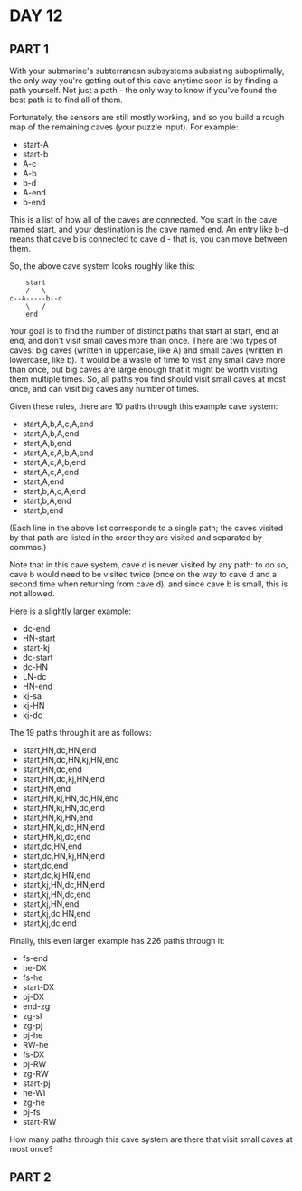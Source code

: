 # DAY 12
## PART 1
With your submarine's subterranean subsystems subsisting suboptimally, the only way you're getting out of this cave anytime soon is by finding a path yourself. Not just a path - the only way to know if you've found the best path is to find all of them.

Fortunately, the sensors are still mostly working, and so you build a rough map of the remaining caves (your puzzle input). For example:

- start-A
- start-b
- A-c
- A-b
- b-d
- A-end
- b-end

This is a list of how all of the caves are connected. You start in the cave named start, and your destination is the cave named end. An entry like b-d means that cave b is connected to cave d - that is, you can move between them.

So, the above cave system looks roughly like this:

        start
        /   \
    c--A-----b--d
        \   /
        end

Your goal is to find the number of distinct paths that start at start, end at end, and don't visit small caves more than once. There are two types of caves: big caves (written in uppercase, like A) and small caves (written in lowercase, like b). It would be a waste of time to visit any small cave more than once, but big caves are large enough that it might be worth visiting them multiple times. So, all paths you find should visit small caves at most once, and can visit big caves any number of times.

Given these rules, there are 10 paths through this example cave system:

- start,A,b,A,c,A,end
- start,A,b,A,end
- start,A,b,end
- start,A,c,A,b,A,end
- start,A,c,A,b,end
- start,A,c,A,end
- start,A,end
- start,b,A,c,A,end
- start,b,A,end
- start,b,end

(Each line in the above list corresponds to a single path; the caves visited by that path are listed in the order they are visited and separated by commas.)

Note that in this cave system, cave d is never visited by any path: to do so, cave b would need to be visited twice (once on the way to cave d and a second time when returning from cave d), and since cave b is small, this is not allowed.

Here is a slightly larger example:

- dc-end
- HN-start
- start-kj
- dc-start
- dc-HN
- LN-dc
- HN-end
- kj-sa
- kj-HN
- kj-dc

The 19 paths through it are as follows:

- start,HN,dc,HN,end
- start,HN,dc,HN,kj,HN,end
- start,HN,dc,end
- start,HN,dc,kj,HN,end
- start,HN,end
- start,HN,kj,HN,dc,HN,end
- start,HN,kj,HN,dc,end
- start,HN,kj,HN,end
- start,HN,kj,dc,HN,end
- start,HN,kj,dc,end
- start,dc,HN,end
- start,dc,HN,kj,HN,end
- start,dc,end
- start,dc,kj,HN,end
- start,kj,HN,dc,HN,end
- start,kj,HN,dc,end
- start,kj,HN,end
- start,kj,dc,HN,end
- start,kj,dc,end

Finally, this even larger example has 226 paths through it:

- fs-end
- he-DX
- fs-he
- start-DX
- pj-DX
- end-zg
- zg-sl
- zg-pj
- pj-he
- RW-he
- fs-DX
- pj-RW
- zg-RW
- start-pj
- he-WI
- zg-he
- pj-fs
- start-RW

How many paths through this cave system are there that visit small caves at most once?

## PART 2